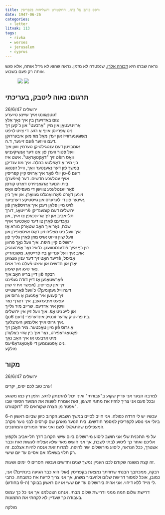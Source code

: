 ```yaml
---
title: ורסס כותב על בתו, הדוקטורט והשליחות בקפריסין
date: 1947-06-26
categories:
  - letter
litvak: 113
tags:
  - rivka
  - werses
  - jerusalem
  - cyprus
---
```


נראה שבתו היא [דבורה אלרן](https://www.facebook.com/dvora.elran), שנפטרה לא מזמן.
נראה שהוא לא גידל אותה, אלא פגש אותה רק פעם בשבוע.

<figure class="half">
    <a  href="/pupko-papers/assets/images/1947-06-26-werses-1.jpg">
    <img src="/pupko-papers/assets/images/1947-06-26-werses-1.jpg"></a>
    <a  href="/pupko-papers/assets/images/1947-06-26-werses-2.jpg">
    <img src="/pupko-papers/assets/images/1947-06-26-werses-2.jpg"></a>
</figure>

## תרגום: נאוה ליטבק, בעריכתי
ירושלים 26/6/47  
גוטנאׇוונט אײַך שײַנע טײַערע!  
צום באַדויערן בין איך נאׇך אַלץ  
אַרײַנגעטאׇן אין מײַן "אַרבעט" און כ'קען זיך  
ניט אׇפּרײַסן אויף אַ רגע. די צײַט לויפֿט  
משוגענערווײַז און יעדן מאׇל מוז מען איבעררוקן  
דעם ווײַזער פֿונם זייגער, ד.ה.  
אומבײַטן דעם ענטגילטיקן טערמין ווען איך  
וועל פּטור ווערן פֿון אׇט דער אׇנשיקעניש  
וואׇס רופֿט זיך "דאׇקטאׇראַט". איצט איז  
בײַ מיר אַ דאׇפּלטע בהלה. איך מוז ענדיקן  
במשך פֿון דער נאׇענטער וואׇך, ווײַל זונטאׇג  
דעם 6-טן יולי פֿאׇר איך אַרויס קײַן קפריסין  
(ציפֿערן) אויף עטלעכע חדשים. דער  
בית-הנוער אׇרגאַניזירט דאׇרט קורסן  
פֿאַר יוגנטלעכע צווישן די מעפּילים וואׇס  
זײַנען דאׇרט פֿאַרוואַנגלט געוואׇרן. און איך בין  
אײַנער פֿון די לערערס און גײַסטיקע דערציער.  
לויט מײַן פּלאַן רעכן איך אַרויספֿאׇרן פֿון  
ירושלים דעם קומענדיקן פֿרײַטאׇג, דורך  
תל-אביב און זיך אַרײַנכאַפן צו אײַך, און  
נאׇכדעם פֿאׇרן צו דער טאׇכטער אויף  
שבת, נאׇר איך האׇב שטאַרק מורא אַז  
איך וועל ניט מצליח זײַן דאׇס אויסצופֿירן און  
וועל שוין ווײַזט אויס מוזן פֿאׇרן גלײַך פֿון  
ירושלים קיין חיפה. איך וועל נאׇך פּרוּוון  
זײַן בײַ אײַך פֿודענסטוועגן. ס'איז נאׇר אׇפּהענגיק  
אויב איך וועל ענדיקן ביז פֿרײַטאׇג. משונהדיק  
אַביסל, פֿריער האׇט  זיך דער ענין געצויגן  
יאׇרן און חדשים און איצט פֿעלט מיר אויס  
נאׇר טעג און שעהן.  
רבקה פֿון דײַן בריוו האׇב איך  
פֿאַרשטאַנען אַז דײַן דודה געפֿינט  
זיך אין קפריסין. (אפשר איז זי שוין  
דערווײַל געקומען?) כ'וועל פֿאַרשטייט  
זיך קענען איר אׇפּגעבן אַ גרוס און  
עפּעס איבערגעבן. איך דאַרף נאׇר  
וויסן איר אַדרעס. שרײַב מיר גלײַך  
און לייג ניט אׇפּ. איך וועל זײַן אין ירושלים  
ביז פרײַטיק אׇדער זונטיק אינדערפֿרי (דעם 6טן).  
איך גרוס אײַך אַלעמען הערצלעך.  
אַ גרוס פֿון מײַן טאׇכטער. מיר האׇבן זיך  
פֿאׇטאׇגראַפֿירט, נאׇר איך בין אַזוי באַלאׇדן  
מיט אַרבעט אַז איך האׇב נאׇך  
ניט אׇפּגענומען די פֿאׇטאׇגראַפֿיעס.  
מולקע  

## מקור
ירושלים 26/6/47

ערב טוב לכם יפים, יקרים!

למרבה הצער אני עדיין שקוע ב"עבודתי" ואיני יכול להתנתק לרגע. הזמן רץ כמו משוגע ובכל פעם
אני צריך להזיז את מחוגי השעון, זאת אומרת לשנות את המועד הסופי שבו אפטר מן הצרה
שקוראים לה "דוקטורט".

עכשיו יש לי חרדה כפולה. אני חייב לסיים במשך השבוע הקרוב כיוון שביום ראשון ה-6 ביולי אני
נוסע לקפריסין למספר חודשים. בית הנוער מארגן שם קורסים לבני נוער מקרב המעפילים שהתגלגלו
לשם ואני אחד המורים והמחנכים.

על פי התכנית שלי אני חושב ליסוע מירושלים ביום שישי הקרוב דרך תל-אביב ולקפוץ אליכם ואחר
כך ליסוע לבתי לשבת, אך אני חושש מאד שלא אצליח לעשות זאת וכבר אצטרך, ככל הנראה, ליסוע
מירושלים ישר לחיפה. למרות זאת אנסה להיות אצלכם. זה רק תלוי בשאלה אם אסיים עד יום שישי.

זה קצת משונה שקודם לכם העניין נמשך שנים וחדשים ועכשיו חסרים לי ימים ושעות.

רבקה, ממכתבך הבנתי שדודתך נמצאת בקפריסין (אולי היא כבר הגיעה בינתיים?) אני, כמובן, אוכל
למסור דרישת שלום ולהעביר משהו, אך אני צריך לדעת את כתובתה. כתבי לי מייד ללא דיחוי.
אני אהיה בירושלים עד יום ששי או יום ראשון בבוקר (ה-6 בחודש).

דרישת שלום חמה ממני ודרישת שלום מבתי. אנחנו הצטלמנו אך אני כל כך עמוס בעבודה כך
שעדיין לא לקחתי את התמונות.

מולקה

